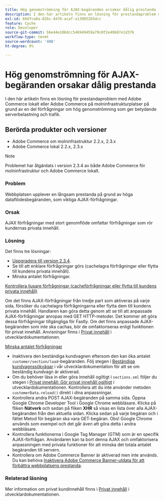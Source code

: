 ```yaml
---
title: Hög genomströmning för AJAX-begäranden orsakar dålig prestanda
description: I den här artikeln finns en lösning för prestandaproblem med Adobe Commerce lokalt eller Adobe Commerce på molninfrastrukturplatser på grund av en del förfrågningar om hög genomströmning som ger betydande serverbelastning och trafik.
exl-id: 68dfca8a-826c-4476-acaf-a139052b5dcc
feature: Cache
role: Developer
source-git-commit: b6e44e106dcc546949459a79c0f2e49b87e1d376
workflow-type: tm+mt
source-wordcount: '488'
ht-degree: 0%

---
```


# Hög genomströmning för AJAX-begäranden orsakar dålig prestanda

I den här artikeln finns en lösning för prestandaproblem med Adobe Commerce lokalt eller Adobe Commerce på molninfrastrukturplatser på grund av en del förfrågningar om hög genomströmning som ger betydande serverbelastning och trafik.

## Berörda produkter och versioner

* Adobe Commerce om molninfrastruktur 2.2.x, 2.3.x
* Adobe Commerce lokal 2.2.x, 2.3.x

>[!NOTE]
>
>Problemet har åtgärdats i version 2.3.4 av både Adobe Commerce för molninfrastruktur och Adobe Commerce lokalt.

### Problem

Webbplatsen upplever en långsam prestanda på grund av höga dataflödesbegäranden, som viktiga AJAX-förfrågningar.

### Orsak

AJAX förfrågningar med stort genomflöde omfattar förfrågningar som rör kundernas privata innehåll.

### Lösning

Det finns tre lösningar:

* [Uppgradera till version 2.3.4](https://experienceleague.adobe.com/en/docs/commerce-cloud-service/user-guide/develop/upgrade/commerce-version).
* Se till att enklare förfrågningar görs (cachelagra förfrågningar eller flytta till kundens privata innehåll).
* Minska antalet förfrågningar.

<u>Kontrollera ljusare förfrågningar (cacheförfrågningar eller flytta till kundens privata innehåll)</u>

Om det finns AJAX-förfrågningar från tredje part som aktiveras på varje sida, försöker du cachelagra förfrågningarna eller flytta dem till kundens privata innehåll. Handlaren kan göra detta genom att se till att anpassade AJAX-förfrågningar anropas med GET HTTP-metoder. Det kommer att göra dessa förfrågningar tillgängliga för Fastly. Om det finns anpassade AJAX-begäranden som inte ska cachas, bör de omfaktoriseras enligt funktionen för privat innehåll. Anvisningar finns i [Privat innehåll](https://developer.adobe.com/commerce/php/development/cache/page/private-content/) i utvecklardokumentationen.

<u>Minska antalet förfrågningar</u>

* Inaktivera den beständiga kundvagnen eftersom den kan öka antalet `customer/section/load`-begäranden. Följ stegen i [Beständiga kundvagnssökvägar](https://experienceleague.adobe.com/en/docs/commerce-operations/configuration-guide/paths/config-reference-general) i vår utvecklardokumentation för att se om beständig kundvagn är aktiverad.
* Om du behöver läsa in eller göra innehåll ogiltigt i `sections.xml` följer du stegen i [Privat innehåll: Gör privat innehåll ogiltigt](https://developer.adobe.com/commerce/php/development/cache/page/private-content/#invalidate-private-content) i utvecklardokumentationen. Kontrollera att du inte använder metoden `customerData.reload()` direkt i dina anpassningar.
* Kontrollera andra POST AJAX-begäranden på samma sida. Öppna Google Chrome Developer Tool i Google Chrome webbläsare. Klicka på fliken **Nätverk** och sedan på fliken **XHR** så visas en lista över alla AJAX-begäranden från den aktuella sidan. Klicka sedan på varje begäran och i fältet Metod för begäran ska vara GET-begäran. Obs! Google Chrome används som exempel och det går även att göra detta i andra webbläsare.
* Kontrollera funktionerna i Google Tag Manager (GTM) som är en specifik AJAX-förfrågan. Användaren kan ta bort denna AJAX och omfaktorisera anpassningen med privata funktioner för att minska det totala antalet begäranden till servern.
* Kontrollera om Adobe Commerce Banner är aktiverad men inte används. Du kan behöva [Inaktivera Adobe Commerce Banner-utdata för att förbättra webbplatsens prestanda](https://experienceleague.adobe.com/en/docs/experience-cloud-kcs/kbarticles/ka-26909).

### Relaterad läsning

Mer information om privat kundinnehåll finns i [Privat innehåll](https://developer.adobe.com/commerce/php/development/cache/page/private-content/) i utvecklardokumentationen.
